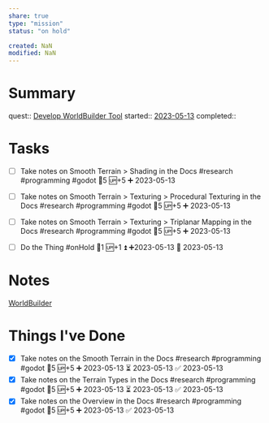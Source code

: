 ```yaml
---
share: true
type: "mission"
status: "on hold"

created: NaN 
modified: NaN
---
```

 
# Summary
quest:: [Develop WorldBuilder Tool](../../07%20-%20Application%20%F0%9F%A6%AB/00%20-%20Video%20Game%20Projects%20%F0%9F%A7%A9/Develop%20WorldBuilder%20Tool.md)
started:: [2023-05-13](../../00%20-%20Life%20Management%20System/09%20-%20Daily%20Notes/2023-05-13.md)
completed::
# Tasks
- [ ] Take notes on Smooth Terrain > Shading in the Docs #research #programming #godot 🥄5 🆙+5 ➕ 2023-05-13
- [ ] Take notes on Smooth Terrain > Texturing > Procedural Texturing in the Docs #research #programming #godot 🥄5 🆙+5 ➕ 2023-05-13
- [ ] Take notes on Smooth Terrain > Texturing > Triplanar Mapping in the Docs #research #programming #godot 🥄5 🆙+5 ➕ 2023-05-13

- [ ] Do the Thing #onHold 🥄1 🆙+1 ⏫ ➕2023-05-13 🛫 2023-05-13
# Notes
[WorldBuilder](./WorldBuilder.md)
# Things I've Done
- [x] Take notes on the Smooth Terrain in the Docs #research #programming #godot 🥄5 🆙+5 ➕ 2023-05-13 ⏳ 2023-05-13 ✅ 2023-05-13
- [x] Take notes on the Terrain Types in the Docs #research #programming #godot 🥄5 🆙+5 ➕ 2023-05-13 ⏳ 2023-05-13 ✅ 2023-05-13
- [x] Take notes on the Overview in the Docs #research #programming #godot 🥄5 🆙+5 ➕ 2023-05-13 ✅ 2023-05-13